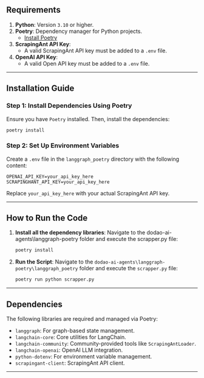 ## Requirements
1. **Python**: Version `3.10` or higher.
2. **Poetry**: Dependency manager for Python projects.
   - [Install Poetry](https://python-poetry.org/docs/#installation)
3. **ScrapingAnt API Key**:
   - A valid ScrapingAnt API key must be added to a `.env` file.
4. **OpenAI API Key**:
   - A valid Open API key must be added to a `.env` file.

---

## Installation Guide

### Step 1: Install Dependencies Using Poetry
Ensure you have `Poetry` installed. Then, install the dependencies:
```bash
poetry install
```

### Step 2: Set Up Environment Variables
Create a `.env` file in the `langgraph_poetry` directory with the following content:
```
OPENAI_API_KEY=your_api_key_here
SCRAPINGHANT_API_KEY=your_api_key_here
```

Replace `your_api_key_here` with your actual ScrapingAnt API key.

---

## How to Run the Code

1. **Install all the dependency libraries**:
    Navigate to the dodao-ai-agents\langgraph-poetry folder and execute the scrapper.py file:
   ```bash
   poetry install
   ```

2. **Run the Script**:
   Navigate to the `dodao-ai-agents\langgraph-poetry\langgraph_poetry` folder and execute the `scrapper.py` file:
   ```bash
   poetry run python scrapper.py
   ```

---

## Dependencies

The following libraries are required and managed via Poetry:

- `langgraph`: For graph-based state management.
- `langchain-core`: Core utilities for LangChain.
- `langchain-community`: Community-provided tools like `ScrapingAntLoader`.
- `langchain-openai`: OpenAI LLM integration.
- `python-dotenv`: For environment variable management.
- `scrapingant-client`: ScrapingAnt API client.

---



